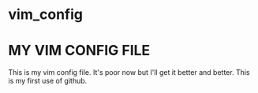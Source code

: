 # vim_config
MY VIM CONFIG FILE
==================
This is my vim config file. 
It's poor now but I'll get it better and better.
This is my first use of github.
